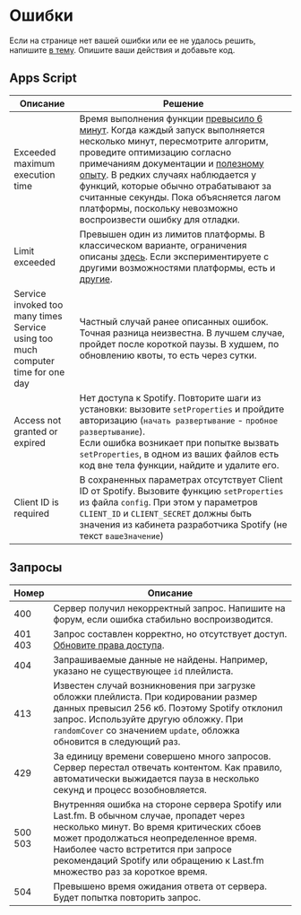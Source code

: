 # Ошибки

Если на странице нет вашей ошибки или ее не удалось решить, напишите [в тему](https://github.com/Chimildic/goofy/discussions/96). Опишите ваши действия и добавьте код.

## Apps Script

| Описание | Решение |
|-|-|
| Exceeded maximum execution time | Время выполнения функции [превысило 6 минут](/overview?id=Ограничения). Когда каждый запуск выполняется несколько минут, пересмотрите алгоритм, проведите оптимизацию согласно примечаниям документации и [полезному опыту](/best-practices). В редких случаях наблюдается у функций, которые обычно отрабатывают за считанные секунды. Пока объясняется лагом платформы, поскольку невозможно воспроизвести ошибку для отладки. |
| Limit exceeded | Превышен один из лимитов платформы. В классическом варианте, ограничения описаны [здесь](/overview?id=Ограничения). Если экспериментируете с другими возможностями платформы, есть и [другие](https://developers.google.com/apps-script/guides/services/quotas). |
| Service invoked too many times </br> Service using too much computer time for one day | Частный случай ранее описанных ошибок. Точная разница неизвестна. В лучшем случае, пройдет после короткой паузы. В худшем, по обновлению квоты, то есть через сутки. |
| Access not granted or expired | Нет доступа к Spotify. Повторите шаги из установки: вызовите `setProperties` и пройдите авторизацию (`начать развертывание` - `пробное развертывание`). </br> Если ошибка возникает при попытке вызвать `setProperties`, в одном из ваших файлов есть код вне тела функции, найдите и удалите его. |
| Client ID is required | В сохраненных параметрах отсутствует Client ID от Spotify. Вызовите функцию `setProperties` из файла `config`. При этом у параметров `CLIENT_ID` и `CLIENT_SECRET` должны быть значения из кабинета разработчика Spotify (не текст `вашеЗначение`) |

## Запросы

| Номер | Описание |
|-|-|
| 400 | Сервер получил некорректный запрос. Напишите на форум, если ошибка стабильно воспроизводится. |
| 401 </br> 403 | Запрос составлен корректно, но отсутствует доступ. [Обновите права доступа](/install?id=Обновить-права-доступа). |
| 404 | Запрашиваемые данные не найдены. Например, указано не существующее `id` плейлиста. |
| 413 | Известен случай возникновения при загрузке обложки плейлиста. При кодировании размер данных превысил 256 кб. Поэтому Spotify отклонил запрос. Используйте другую обложку. При `randomCover` со значением `update`, обложка обновится в следующий раз. |
| 429 | За единицу времени совершено много запросов. Сервер перестал отвечать контентом. Как правило, автоматически выжидается пауза в несколько секунд и процесс возобновляется. |
| 500 </br> 503 | Внутренняя ошибка на стороне сервера Spotify или Last.fm. В обычном случае, пропадет через несколько минут. Во время критических сбоев может продолжаться неопределенное время. Наиболее часто встретится при запросе рекомендаций Spotify или обращению к Last.fm множество раз за короткое время. |
| 504 | Превышено время ожидания ответа от сервера. Будет попытка повторить запрос. |